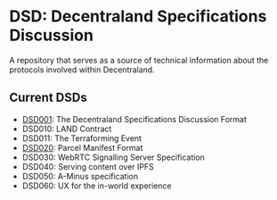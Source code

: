 # DSD: Decentraland Specifications Discussion

A repository that serves as a source of technical information about the
protocols involved within Decentraland.

## Current DSDs

* [DSD001](dsd/0001.mediawiki): The Decentraland Specifications Discussion Format
* DSD010: LAND Contract
* DSD011: The Terraforming Event
* [DSD020](dsd/0020.mediawiki): Parcel Manifest Format
* DSD030: WebRTC Signalling Server Specification
* DSD040: Serving content over IPFS
* DSD050: A-Minus specification
* DSD060: UX for the in-world experience
